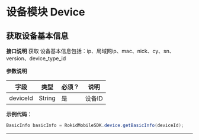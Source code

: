 # 设备模块 Device
## 获取设备基本信息
 
 **接口说明**
获取 设备基本信息包括：ip、局域网ip、mac、nick、cy、sn、version、device_type_id
 
 **参数说明**
 
| 字段    | 类型   | 必须？| 说明 |
| ------ | ----- | ----- | ----- |
| deviceId | String | 是 | 设备ID |

**示例代码**：
 
 ```java
BasicInfo basicInfo = RokidMobileSDK.device.getBasicInfo(deviceId);
 ```
 
 ---  
 

